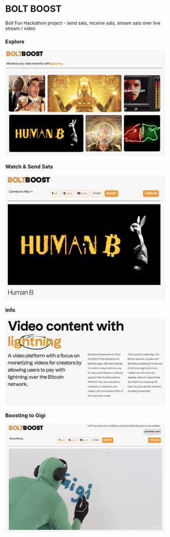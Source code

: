 # BOLT BOOST
Bolt Fun Hackathon project - send sats, receive sats, stream sats over live stream / video

### Explore
<img src="https://github.com/pcsubirachs/sats_stream/blob/main/img/ss_home.png" alt="drawing" align="middle" width="800"/>

### Watch & Send Sats
<img src="https://github.com/pcsubirachs/sats_stream/blob/main/img/ss_watch.png" alt="drawing" align="middle" width="800"/>

### Info
<img src="https://github.com/pcsubirachs/sats_stream/blob/main/img/info.png" alt="drawing" align="middle" width="800"/>

### Boosting to Gigi
<img src="https://github.com/pcsubirachs/sats_stream/blob/main/img/ss_gigi.png" alt="drawing" align="middle" width="800"/>
